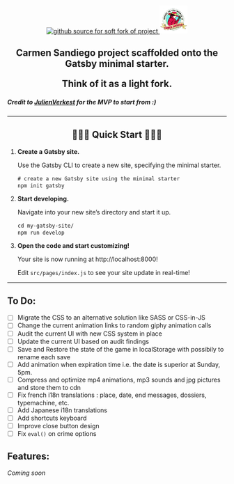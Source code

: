 <p align="center">
  <a href="https://www.gatsbyjs.com/docs/quick-start/">
    <img alt="github source for soft fork of project" src="https://www.gatsbyjs.com/Gatsby-Monogram.svg" width="60" />
  </a>
  <a href="https://fycarmensandiego.tumblr.com/downloads">
    <img alt="carmen sandiego logo" src="./src/images/carmenSandiegoLogo.png" width="64"/>
  </a>
</p>

<h2 align="center">
Carmen Sandiego project scaffolded onto the Gatsby minimal starter.  

Think of it as a light fork.
</h2>

#####  Credit to [JulienVerkest](https://github.com/JulienVerkest/carmen-sandiego) for the MVP to start from :)
---

<h2 align="center">
  🚀🚀🚀 Quick Start 🚀🚀🚀
</h2>

1.  **Create a Gatsby site.**

    Use the Gatsby CLI to create a new site, specifying the minimal starter.

    ```shell
    # create a new Gatsby site using the minimal starter
    npm init gatsby
    ```

2.  **Start developing.**

    Navigate into your new site’s directory and start it up.

    ```shell
    cd my-gatsby-site/
    npm run develop
    ```

3.  **Open the code and start customizing!**

    Your site is now running at http://localhost:8000!

    Edit `src/pages/index.js` to see your site update in real-time!

---

## To Do:
- [ ]  Migrate the CSS to an alternative solution like SASS or CSS-in-JS
- [ ]  Change the current animation links to random giphy animation calls
- [ ]  Audit the current UI with new CSS system in place
- [ ]  Update the current UI based on audit findings
- [ ]  Save and Restore the state of the game in localStorage with possibily to rename each save
- [ ]  Add animation when expiration time i.e. the date is superior at Sunday, 5pm. 
- [ ]  Compress and optimize mp4 animations, mp3 sounds and jpg pictures and store them to cdn
- [ ]  Fix french i18n translations : place, date, end messages, dossiers, typemachine, etc.
- [ ]  Add Japanese i18n translations
- [ ]  Add shortcuts keyboard 
- [ ]  Improve close button design
- [ ]  Fix `eval()` on crime options

## Features:
*Coming soon*